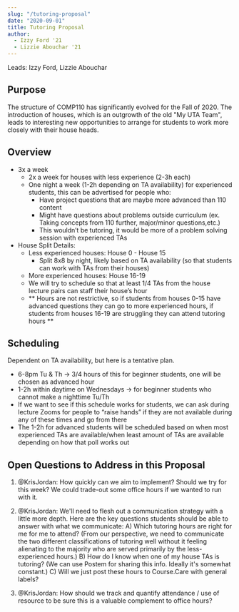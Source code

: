 ```yaml
---
slug: "/tutoring-proposal"
date: "2020-09-01"
title: Tutoring Proposal
author:
  - Izzy Ford '21
  - Lizzie Abouchar '21
---
```


Leads: Izzy Ford, Lizzie Abouchar

## Purpose

The structure of COMP110 has significantly evolved for the Fall of 2020. The introduction of houses, which is an outgrowth of the old "My UTA Team", leads to interesting new opportunities to arrange for students to work more closely with their house heads.

## Overview

- 3x a week
  - 2x a week for houses with less experience (2-3h each)
  - One night a week (1-2h depending on TA availability) for experienced students, this can be advertised for people who:
    - Have project questions that are maybe more advanced than 110 content
    - Might have questions about problems outside curriculum (ex. Taking concepts from 110 further, major/minor questions,etc.)
    - This wouldn’t be tutoring, it would be more of a problem solving session with experienced TAs
- House Split Details:
  - Less experienced houses: House 0 - House 15
    - Split 8x8 by night, likely based on TA availability (so that students can work with TAs from their houses)
  - More experienced houses: House 16-19
  - We will try to schedule so that at least 1/4 TAs from the house lecture pairs can staff their house’s hour
  - ** Hours are not restrictive, so if students from houses 0-15 have advanced questions they can go to more experienced hours, if students from houses 16-19 are struggling they can attend tutoring hours **

## Scheduling

Dependent on TA availability, but here is a tentative plan.

- 6-8pm Tu & Th → 3/4 hours of this for beginner students, one will be chosen as advanced hour
- 1-2h within daytime on Wednesdays → for beginner students who cannot make a nighttime Tu/Th
- If we want to see if this schedule works for students, we can ask during lecture Zooms for people to “raise hands” if they are not available during any of these times and go from there
- The 1-2h for advanced students will be scheduled based on when most experienced TAs are available/when least amount of TAs are available depending on how that poll works out

## Open Questions to Address in this Proposal

1. @KrisJordan: How quickly can we aim to implement? Should we try for this week? We could trade-out some office hours if we wanted to run with it.

2. @KrisJordan: We'll need to flesh out a communication strategy with a little more depth. Here are the key questions students should be able to answer with what we communicate:
   A) Which tutoring hours are right for me for me to attend? (From our perspective, we need to communicate the two different classifications of tutoring well without it feeling alienating to the majority who are served primarily by the less-experienced hours.)
   B) How do I know when one of my house TAs is tutoring? (We can use Postem for sharing this info. Ideally it's somewhat constant.)
   C) Will we just post these hours to Course.Care with general labels?

3. @KrisJordan: How should we track and quantify attendance / use of resource to be sure this is a valuable complement to office hours?
